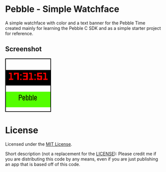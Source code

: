# Pebble - Simple Watchface
A simple watchface with color and a text banner for the Pebble Time created mainly for learning the Pebble C SDK and as a simple starter project for reference.

## Screenshot
![Time: 17:31:51, Pebble](screenshots/simpleWatchface.png "Simple watchface screenshot")

# License
Licensed under the [MIT License](LICENSE).

Short description (not a replacement for the [LICENSE](LICENSE)): Please credit me if you are distributing this code by any means, even if you are just publishing an app that is based off of this code.
